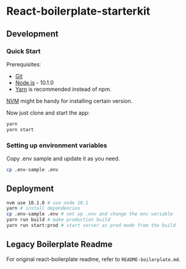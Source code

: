 # React-boilerplate-starterkit

## Development

### Quick Start

Prerequisites:

* [Git](http://git-scm.com/book/en/v2/Getting-Started-Installing-Git)
* [Node.js](https://nodejs.org) - 10.1.0
* [Yarn](http://yarnpkg.com/) is recommended instead of npm.

[NVM](https://github.com/creationix/nvm) might be handy for installing certain version.

Now just clone and start the app:

```sh
yarn
yarn start
```

### Setting up environment variables

Copy .env sample and update it as you need.
```sh
cp .env-sample .env
```

## Deployment

```sh
nvm use 10.1.0 # use node 10.1
yarn # install dependencies
cp .env-sample .env # set up .env and change the env variable
yarn run build # make production build
yarn run start:prod # start server as prod mode from the build
```

## Legacy Boilerplate Readme

For original react-boilerplate readme, refer to `README-boilerplate.md`.
